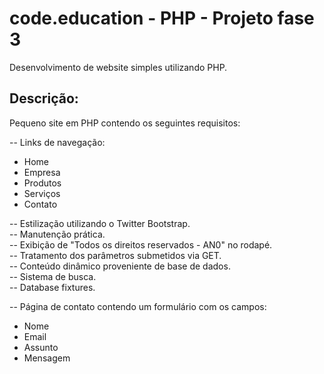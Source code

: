 code.education - PHP - Projeto fase 3
================================
Desenvolvimento de website simples utilizando PHP.

Descrição:
----------

Pequeno site em PHP contendo os seguintes requisitos:

-- Links de navegação:

* Home
* Empresa
* Produtos
* Serviços
* Contato

-- Estilização utilizando o Twitter Bootstrap.<br/>
-- Manutenção prática.<br/>
-- Exibição de "Todos os direitos reservados - AN0" no rodapé.<br/>
-- Tratamento dos parâmetros submetidos via GET.<br/>
-- Conteúdo dinâmico proveniente de base de dados.<br/>
-- Sistema de busca.<br/>
-- Database fixtures.

-- Página de contato contendo um formulário com os campos:

* Nome
* Email
* Assunto
* Mensagem